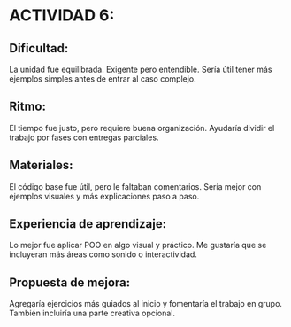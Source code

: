 # ACTIVIDAD 6:

## Dificultad:
La unidad fue equilibrada. Exigente pero entendible. Sería útil tener más ejemplos simples antes de entrar al caso complejo.

## Ritmo:
El tiempo fue justo, pero requiere buena organización. Ayudaría dividir el trabajo por fases con entregas parciales.

## Materiales:
El código base fue útil, pero le faltaban comentarios. Sería mejor con ejemplos visuales y más explicaciones paso a paso.

## Experiencia de aprendizaje:
Lo mejor fue aplicar POO en algo visual y práctico. Me gustaría que se incluyeran más áreas como sonido o interactividad.

## Propuesta de mejora:
Agregaría ejercicios más guiados al inicio y fomentaría el trabajo en grupo. También incluiría una parte creativa opcional.
